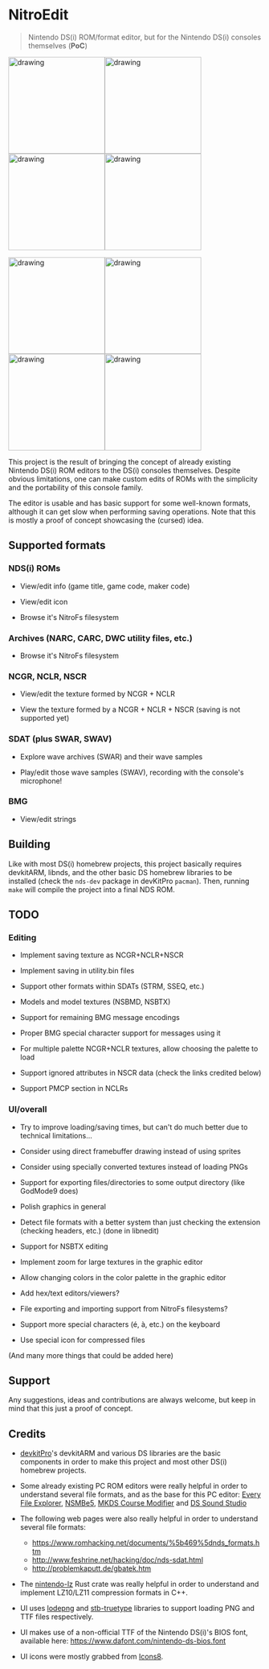 # NitroEdit

> Nintendo DS(i) ROM/format editor, but for the Nintendo DS(i) consoles themselves (**PoC**)

<img src="screenshots/0.png" alt="drawing" width="192"/><img src="screenshots/1.png" alt="drawing" width="192"/><img src="screenshots/2.png" alt="drawing" width="192"/><img src="screenshots/3.png" alt="drawing" width="192"/>

<img src="screenshots/4.png" alt="drawing" width="192"/><img src="screenshots/5.png" alt="drawing" width="192"/><img src="screenshots/6.png" alt="drawing" width="192"/><img src="screenshots/7.png" alt="drawing" width="192"/>

This project is the result of bringing the concept of already existing Nintendo DS(i) ROM editors to the DS(i) consoles themselves. Despite obvious limitations, one can make custom edits of ROMs with the simplicity and the portability of this console family.

The editor is usable and has basic support for some well-known formats, although it can get slow when performing saving operations. Note that this is mostly a proof of concept showcasing the (cursed) idea.

## Supported formats

### NDS(i) ROMs

- View/edit info (game title, game code, maker code)

- View/edit icon

- Browse it's NitroFs filesystem

### Archives (NARC, CARC, DWC utility files, etc.)

- Browse it's NitroFs filesystem

### NCGR, NCLR, NSCR

- View/edit the texture formed by NCGR + NCLR

- View the texture formed by a NCGR + NCLR + NSCR (saving is not supported yet)

### SDAT (plus SWAR, SWAV)

- Explore wave archives (SWAR) and their wave samples

- Play/edit those wave samples (SWAV), recording with the console's microphone!

### BMG

- View/edit strings

## Building

Like with most DS(i) homebrew projects, this project basically requires devkitARM, libnds, and the other basic DS homebrew libraries to be installed (check the `nds-dev` package in devKitPro `pacman`). Then, running `make` will compile the project into a final NDS ROM.

## TODO

### Editing

- Implement saving texture as NCGR+NCLR+NSCR

- Implement saving in utility.bin files

- Support other formats within SDATs (STRM, SSEQ, etc.)

- Models and model textures (NSBMD, NSBTX)

- Support for remaining BMG message encodings

- Proper BMG special character support for messages using it

- For multiple palette NCGR+NCLR textures, allow choosing the palette to load

- Support ignored attributes in NSCR data (check the links credited below)

- Support PMCP section in NCLRs

### UI/overall

- Try to improve loading/saving times, but can't do much better due to technical limitations...

- Consider using direct framebuffer drawing instead of using sprites

- Consider using specially converted textures instead of loading PNGs

- Support for exporting files/directories to some output directory (like GodMode9 does)

- Polish graphics in general

- Detect file formats with a better system than just checking the extension (checking headers, etc.) (done in libnedit)

- Support for NSBTX editing

- Implement zoom for large textures in the graphic editor

- Allow changing colors in the color palette in the graphic editor

- Add hex/text editors/viewers?

- File exporting and importing support from NitroFs filesystems?

- Support more special characters (é, à, etc.) on the keyboard

- Use special icon for compressed files

(And many more things that could be added here)

## Support

Any suggestions, ideas and contributions are always welcome, but keep in mind that this just a proof of concept.

## Credits

- [devkitPro](https://github.com/devkitPro)'s devkitARM and various DS libraries are the basic components in order to make this project and most other DS(i) homebrew projects.

- Some already existing PC ROM editors were really helpful in order to understand several file formats, and as the base for this PC editor: [Every File Explorer](https://github.com/Gericom/EveryFileExplorer), [NSMBe5](https://github.com/Dirbaio/NSMB-Editor), [MKDS Course Modifier](https://www.romhacking.net/utilities/1285/) and [DS Sound Studio](https://dswiki.garhoogin.com/page.jsp?name=DS%20Sound%20Studio)

- The following web pages were also really helpful in order to understand several file formats:
  - https://www.romhacking.net/documents/%5b469%5dnds_formats.htm
  - http://www.feshrine.net/hacking/doc/nds-sdat.html
  - http://problemkaputt.de/gbatek.htm

- The [nintendo-lz](https://gitlab.com/DarkKirb/nintendo-lz) Rust crate was really helpful in order to understand and implement LZ10/LZ11 compression formats in C++.

- UI uses [lodepng](https://github.com/lvandeve/lodepng) and [stb-truetype](https://github.com/nothings/stb/blob/master/stb_truetype.h) libraries to support loading PNG and TTF files respectively.

- UI makes use of a non-official TTF of the Nintendo DS(i)'s BIOS font, available here: https://www.dafont.com/nintendo-ds-bios.font

- UI icons were mostly grabbed from [Icons8](https://icons8.com/).
